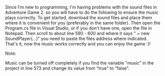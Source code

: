 Since I'm new to programming, I'm having problems with the sound files in Adventure Game 2. 
so you will have to do the following to ensure the music plays correctly. 
To get started, download the sound files and place them where it is convenient for you (preferably in the same folder). 
Then open the Program.cs file in Visual Studio, or if you don't have one, open the file in Notepad. 
Then scroll to about line 590 - 600 and where it says "<name> = new SoundPlayer(...)" you need to paste the files address where indicated. 
That's it, now the music works correctly and you can enjoy the game :)!

Note: 

Music can be turned off completely if you find the variable "music" 
in the project in line 573 and change its value from "true" to "false".
